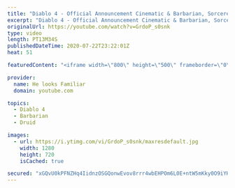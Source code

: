 ```yaml
---
title: "Diablo 4 - Official Announcement Cinematic & Barbarian, Sorcerer & Druid Official Gameplay Reaction"
excerpt: "Diablo 4 - Official Announcement Cinematic & Barbarian, Sorcerer & Druid Official Gameplay Reaction 1.Original:https://youtu.be/0SSYzl9fXOQ 2."
originalUrl: https://youtube.com/watch?v=GrdoP_s0snk
type: video
length: PT13M34S
publishedDateTime: 2020-07-22T23:22:01Z
heat: 51

featuredContent: "<iframe width=\"800\" height=\"500\" frameborder=\"0\" src=\"https://www.youtube.com/embed/GrdoP_s0snk\" allow=\"accelerometer; autoplay; encrypted-media; gyroscope; picture-in-picture\" allowfullscreen></iframe>"

provider:
  name: He looks Familiar
  domain: youtube.com

topics:
  - Diablo 4
  - Barbarian
  - Druid

images:
  - url: https://i.ytimg.com/vi/GrdoP_s0snk/maxresdefault.jpg
    width: 1280
    height: 720
    isCached: true

secured: "xGQvU0kPFNZHq4IidnzOSGQonwEvov8rrr4wbEHPOm6L0E+ntW5mKky0O9iYHwO1NHVUMdm5PJyA5iXrB5yMogNdBT7K7mDtc6TX/9tqSl6rnFSWds1LOyFYxz4V7O5VN2jZDwZkS4jGSUJfX66UyDpTBp44AD5RjXdMdWjQ4NOcsaAFgmoRcgPRTxDLCzw9/Pbi+EuPdSQw9MNZ0LyhBN32RlpBQTYKyjyvxFsm/b1eWqUWWQf99ZL4FxG9UqnscRPYme4ty2fx9/JEJmw8SMmZpJgJYOjKOHfTKa3uxBHJAbcsvJLPA6wy9Xkk0XCjETY8UNk4bVH0FPSBfoHHB+I+03SGReYJoZk4OLE7nOeyID9A2xt4G7kDSjyiJOktV3Ex/Qql4wFFbusDVu7MQD+TCXYsu7aNZDFXAHjXqBE=;UoNTcG7cAufZ866JPhfMSA=="
---
```


